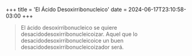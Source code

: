 +++
title = 'El Ácido Desoxirribonucleico'
date = 2024-06-17T23:10:58-03:00
+++

> El ácido desoxirribonucleico se quiere desacidodesoxirribonucleicoizar. Aquel que lo desacidodesoxirribonucleicoice un buen desacidodesoxirribonucleicoizador será.

<!--more-->
